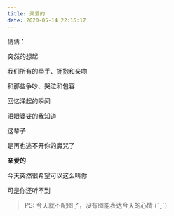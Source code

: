 ```yaml
---
title: 亲爱的
date: 2020-05-14 22:16:17
---
```


倩倩：

突然的想起

我们所有的牵手、拥抱和亲吻

和那些争吵、哭泣和包容

回忆涌起的瞬间

泪眼婆娑的我知道

这辈子

是再也逃不开你的魔咒了

**亲爱的**

今天突然很希望可以这么叫你

可是你还听不到

> PS: 今天就不配图了，没有图能表达今天的心情 (ˇˍˇ)